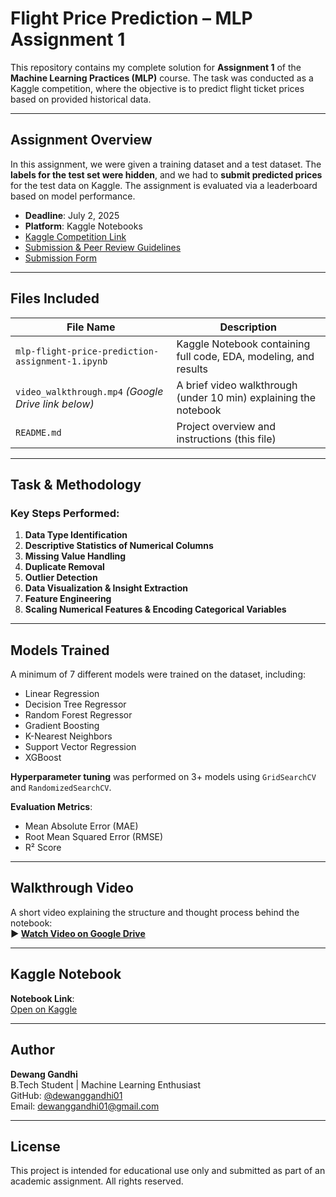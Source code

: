 # Flight Price Prediction – MLP Assignment 1

This repository contains my complete solution for **Assignment 1** of the **Machine Learning Practices (MLP)** course. The task was conducted as a Kaggle competition, where the objective is to predict flight ticket prices based on provided historical data.

---

## Assignment Overview

In this assignment, we were given a training dataset and a test dataset. The **labels for the test set were hidden**, and we had to **submit predicted prices** for the test data on Kaggle. The assignment is evaluated via a leaderboard based on model performance.

-  **Deadline**: July 2, 2025  
-  **Platform**: Kaggle Notebooks  
-  [Kaggle Competition Link](https://www.kaggle.com/t/1f1867586d484489bcc029150f4c0f1b)  
-  [Submission & Peer Review Guidelines](https://docs.google.com/document/d/e/2PACX-1vTGt489Zx6hsJUsAWXzsbPTpqnHPBrl7wtQkEoRkxGWptLTti53fOKtKpuZvLWpNva9KMarV-V25pUN/pub)  
-  [Submission Form](https://forms.gle/6shTk5CicYyZEBx59)

---

## Files Included

| File Name                                         | Description                                                        |
|--------------------------------------------------|--------------------------------------------------------------------|
| `mlp-flight-price-prediction-assignment-1.ipynb` | Kaggle Notebook containing full code, EDA, modeling, and results  |
| `video_walkthrough.mp4` *(Google Drive link below)* | A brief video walkthrough (under 10 min) explaining the notebook |
| `README.md`                                      | Project overview and instructions (this file)                      |

---

## Task & Methodology

### Key Steps Performed:
1. **Data Type Identification**  
2. **Descriptive Statistics of Numerical Columns**  
3. **Missing Value Handling**  
4. **Duplicate Removal**  
5. **Outlier Detection**  
6. **Data Visualization & Insight Extraction**  
7. **Feature Engineering**  
8. **Scaling Numerical Features & Encoding Categorical Variables**

---

## Models Trained

A minimum of 7 different models were trained on the dataset, including:

- Linear Regression  
- Decision Tree Regressor  
- Random Forest Regressor  
- Gradient Boosting  
- K-Nearest Neighbors  
- Support Vector Regression  
- XGBoost  

**Hyperparameter tuning** was performed on 3+ models using `GridSearchCV` and `RandomizedSearchCV`.

**Evaluation Metrics**:
- Mean Absolute Error (MAE)  
- Root Mean Squared Error (RMSE)  
- R² Score

---

## Walkthrough Video

A short video explaining the structure and thought process behind the notebook:  
**▶ [Watch Video on Google Drive](https://drive.google.com/file/d/1zlY3EcPFIIXW_j3ZhGd1gnK3C09rJzQu/view?usp=sharing)**

---

## Kaggle Notebook

**Notebook Link**:  
[Open on Kaggle](https://www.kaggle.com/code/dewanggandhi/mlp-flight-price-prediction-assignment-1)

---

## Author

**Dewang Gandhi**  
B.Tech Student | Machine Learning Enthusiast  
GitHub: [@dewanggandhi01](https://github.com/dewanggandhi01)  
Email: dewanggandhi01@gmail.com

---

## License

This project is intended for educational use only and submitted as part of an academic assignment. All rights reserved.
